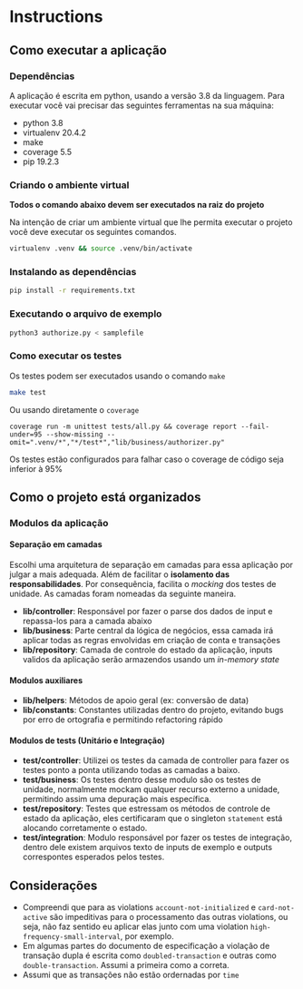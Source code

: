 # Instructions

## Como executar a aplicação

### Dependências
A aplicação é escrita em python, usando a versão 3.8 da linguagem. Para executar você vai precisar das seguintes ferramentas na sua máquina:
- python 3.8
- virtualenv 20.4.2
- make
- coverage 5.5
- pip 19.2.3


### Criando o ambiente virtual

**Todos o comando abaixo devem ser executados na raiz do projeto**

Na intenção de criar um ambiente virtual que lhe permita executar o projeto você deve executar os seguintes comandos.

```bash
virtualenv .venv && source .venv/bin/activate
```

### Instalando as dependências
```bash
pip install -r requirements.txt 
```

### Executando o arquivo de exemplo
```bash
python3 authorize.py < samplefile
```

### Como executar os testes
Os testes podem ser executados usando o comando `make`
```bash
make test
```

Ou usando diretamente o `coverage`
```
coverage run -m unittest tests/all.py && coverage report --fail-under=95 --show-missing --omit=".venv/*","*/test*","lib/business/authorizer.py"
```

Os testes estão configurados para falhar caso o coverage de código seja inferior à 95% 

## Como o projeto está organizados

### Modulos da aplicação
#### Separação em camadas
Escolhi uma arquitetura de separação em camadas para essa aplicação por julgar a mais adequada. Além de facilitar o **isolamento das responsabilidades**. 
Por consequência, facilita o *mocking* dos testes de unidade. As camadas foram nomeadas da seguinte maneira.

- **lib/controller**: Responsável por fazer o parse dos dados de input e repassa-los para a camada abaixo
- **lib/business**: Parte central da lógica de negócios, essa camada irá aplicar todas as regras envolvidas em criação de conta e transações
- **lib/repository**: Camada de controle do estado da aplicação, inputs validos da aplicação serão armazendos usando um *in-memory state*

#### Modulos auxiliares
- **lib/helpers**: Métodos de apoio geral (ex: conversão de data)
- **lib/constants**: Constantes utilizadas dentro do projeto, evitando bugs por erro de ortografia e permitindo refactoring rápido 

#### Modulos de tests (Unitário e Integração)
- **test/controller**: Utilizei os testes da camada de controller para fazer os testes ponto a ponta utilizando todas as camadas a baixo. 
- **test/business**: Os testes dentro desse modulo são os testes de unidade, normalmente mockam qualquer recurso externo a unidade, permitindo assim uma depuração mais específica.
- **test/repository**: Testes que estressam os métodos de controle de estado da aplicação, eles certificaram que o singleton `statement` está alocando corretamente o estado.
- **test/integration**: Modulo responsável por fazer os testes de integração, dentro dele existem arquivos texto de inputs de exemplo e outputs correspontes esperados pelos testes.

## Considerações
- Compreendi que para as violations `account-not-initialized` e `card-not-active` são impeditivas para o processamento das outras violations, ou seja, não faz sentido eu aplicar elas junto com uma violation `high-frequency-small-interval`, por exemplo.
- Em algumas partes do documento de especificação a violação de transação dupla é escrita como `doubled-transaction` e outras como `double-transaction`. Assumi a primeira como a correta.
- Assumi que as transações não estão ordernadas por `time`